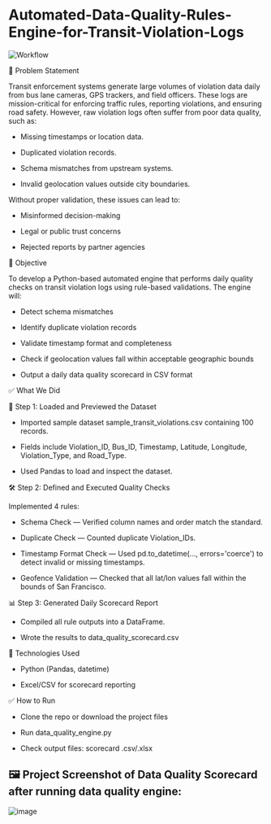 # Automated-Data-Quality-Rules-Engine-for-Transit-Violation-Logs

![Workflow](https://github.com/user-attachments/assets/36fa6226-20c4-405e-9f34-da3de74bde27)


🧩 Problem Statement

Transit enforcement systems generate large volumes of violation data daily from bus lane cameras, GPS trackers, and field officers. These logs are mission-critical for enforcing traffic rules, reporting violations, and ensuring road safety. However, raw violation logs often suffer from poor data quality, such as:

* Missing timestamps or location data.

* Duplicated violation records.

* Schema mismatches from upstream systems.

* Invalid geolocation values outside city boundaries.

Without proper validation, these issues can lead to:

* Misinformed decision-making

* Legal or public trust concerns

* Rejected reports by partner agencies

🌟 Objective

To develop a Python-based automated engine that performs daily quality checks on transit violation logs using rule-based validations. The engine will:

* Detect schema mismatches

* Identify duplicate violation records

* Validate timestamp format and completeness

* Check if geolocation values fall within acceptable geographic bounds

* Output a daily data quality scorecard in CSV format

✅ What We Did

📁 Step 1: Loaded and Previewed the Dataset

* Imported sample dataset sample_transit_violations.csv containing 100 records.

* Fields include Violation_ID, Bus_ID, Timestamp, Latitude, Longitude, Violation_Type, and Road_Type.

* Used Pandas to load and inspect the dataset.

🛠 Step 2: Defined and Executed Quality Checks

Implemented 4 rules:

* Schema Check — Verified column names and order match the standard.

* Duplicate Check — Counted duplicate Violation_IDs.

* Timestamp Format Check — Used pd.to_datetime(..., errors='coerce') to detect invalid or missing timestamps.

* Geofence Validation — Checked that all lat/lon values fall within the bounds of San Francisco.

📊 Step 3: Generated Daily Scorecard Report

* Compiled all rule outputs into a DataFrame.

* Wrote the results to data_quality_scorecard.csv

📀 Technologies Used

* Python (Pandas, datetime)

* Excel/CSV for scorecard reporting

✅ How to Run

* Clone the repo or download the project files

* Run data_quality_engine.py

* Check output files: scorecard .csv/.xlsx

## 🖼️ Project Screenshot of Data Quality Scorecard after running data quality engine:

![image](https://github.com/user-attachments/assets/9ed3a8db-b69d-4d7e-a341-630e102b1d8b)


